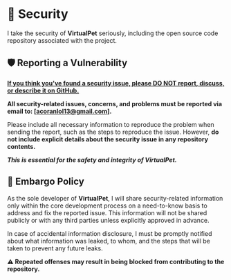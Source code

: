 # 🔐 Security

I take the security of **VirtualPet** seriously, including the open source code repository associated with the project.

## 🛡️ Reporting a Vulnerability

<ins>**If you think you've found a security issue, please DO NOT report, discuss, or describe it on GitHub.**</ins>

**All security-related issues, concerns, and problems must be reported via email to: [acoranlol13@gmail.com].**

Please include all necessary information to reproduce the problem when sending the report, such as the steps to reproduce the issue. However, **do not include explicit details about the security issue in any repository contents.**

**_This is essential for the safety and integrity of VirtualPet._**

## 🚫 Embargo Policy

As the sole developer of **VirtualPet**, I will share security-related information only within the core development process on a need-to-know basis to address and fix the reported issue. This information will not be shared publicly or with any third parties unless explicitly approved in advance.

In case of accidental information disclosure, I must be promptly notified about what information was leaked, to whom, and the steps that will be taken to prevent any future leaks.

**⚠️ Repeated offenses may result in being blocked from contributing to the repository.**
